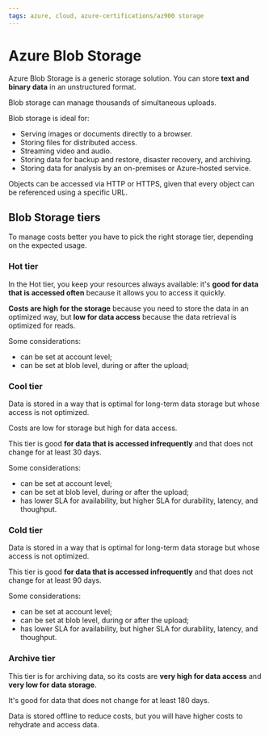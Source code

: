 ```yaml
---
tags: azure, cloud, azure-certifications/az900 storage
---
```


# Azure Blob Storage

Azure Blob Storage is a generic storage solution. You can store **text and binary data** in an unstructured format.

Blob storage can manage thousands of simultaneous uploads.

Blob storage is ideal for:

* Serving images or documents directly to a browser.
* Storing files for distributed access.
* Streaming video and audio.
* Storing data for backup and restore, disaster recovery, and archiving.
* Storing data for analysis by an on-premises or Azure-hosted service.

Objects can be accessed via HTTP or HTTPS, given that every object can be referenced using a specific URL.

## Blob Storage tiers

To manage costs better you have to pick the right storage tier, depending on the expected usage.

### Hot tier

In the Hot tier, you keep your resources always available: it's **good for data that is accessed often** because it allows you to access it quickly.

**Costs are high for the storage** because you need to store the data in an optimized way, but **low for data access** because the data retrieval is optimized for reads.

Some considerations:

* can be set at account level;
* can be set at blob level, during or after the upload;

### Cool tier

Data is stored in a way that is optimal for long-term data storage but whose access is not optimized.

Costs are low for storage but high for data access.

This tier is good **for data that is accessed infrequently** and that does not change for at least 30 days.

Some considerations:

* can be set at account level;
* can be set at blob level, during or after the upload;
* has lower SLA for availability, but higher SLA for durability, latency, and thoughput.

### Cold tier

Data is stored in a way that is optimal for long-term data storage but whose access is not optimized.

This tier is good **for data that is accessed infrequently** and that does not change for at least 90 days.

Some considerations:

* can be set at account level;
* can be set at blob level, during or after the upload;
* has lower SLA for availability, but higher SLA for durability, latency, and thoughput.
  
### Archive tier

This tier is for archiving data, so its costs are **very high for data access** and **very low for data storage**.

It's good for data that does not change for at least 180 days.

Data is stored offline to reduce costs, but you will have higher costs to rehydrate and access data.
